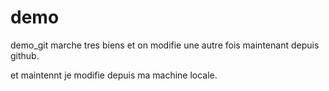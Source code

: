 # demo
demo_git marche tres biens
et on modifie une autre fois maintenant depuis github.

et maintennt je modifie depuis ma machine locale.

